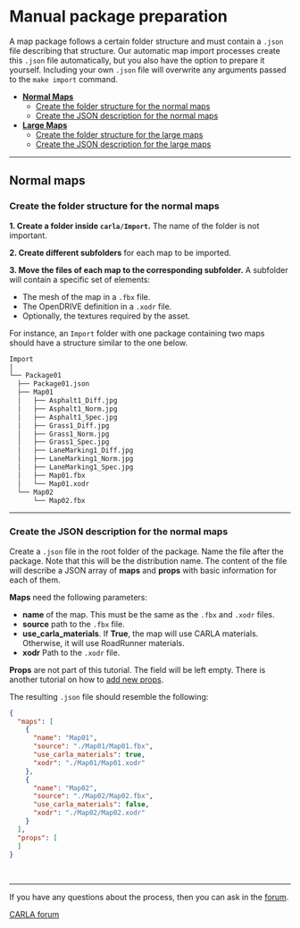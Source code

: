 # Manual package preparation

A map package follows a certain folder structure and must contain a `.json` file describing that structure. Our automatic map import processes create this `.json` file automatically, but you also have the option to prepare it yourself. Including your own `.json` file will overwrite any arguments passed to the `make import` command.

- [__Normal Maps__](#normal-maps)
    - [Create the folder structure for the normal maps](#create-the-folder-structure-for-the-normal-maps)
    - [Create the JSON description for the normal maps](#create-the-json-description-for-the-normal-maps)
- [__Large Maps__](#large-maps)
    - [Create the folder structure for the large maps](#create-the-folder-structure-for-the-large-maps)
    - [Create the JSON description for the large maps](#create-the-json-description-for-the-large-maps)

---

## Normal maps
### Create the folder structure for the normal maps

__1. Create a folder inside `carla/Import`.__ The name of the folder is not important.  

__2. Create different subfolders__ for each map to be imported.

__3. Move the files of each map to the corresponding subfolder.__ A subfolder will contain a specific set of elements: 

-   The mesh of the map in a `.fbx` file.  
-   The OpenDRIVE definition in a `.xodr` file.  
-   Optionally, the textures required by the asset.  

For instance, an `Import` folder with one package containing two maps should have a structure similar to the one below.

```sh
Import
│
└── Package01
  ├── Package01.json
  ├── Map01
  │   ├── Asphalt1_Diff.jpg
  │   ├── Asphalt1_Norm.jpg
  │   ├── Asphalt1_Spec.jpg
  │   ├── Grass1_Diff.jpg
  │   ├── Grass1_Norm.jpg
  │   ├── Grass1_Spec.jpg
  │   ├── LaneMarking1_Diff.jpg
  │   ├── LaneMarking1_Norm.jpg
  │   ├── LaneMarking1_Spec.jpg
  │   ├── Map01.fbx
  │   └── Map01.xodr
  └── Map02
      └── Map02.fbx
```

---

### Create the JSON description for the normal maps

Create a `.json` file in the root folder of the package. Name the file after the package. Note that this will be the distribution name. The content of the file will describe a JSON array of __maps__ and __props__ with basic information for each of them.  

__Maps__ need the following parameters:  

- __name__ of the map. This must be the same as the `.fbx` and `.xodr` files.  
- __source__ path to the `.fbx` file.  
- __use_carla_materials__. If __True__, the map will use CARLA materials. Otherwise, it will use RoadRunner materials.  
- __xodr__ Path to the `.xodr` file.  

__Props__ are not part of this tutorial. The field will be left empty. There is another tutorial on how to [add new props](tuto_A_add_props.md).  

The resulting `.json` file should resemble the following:

```json
{
  "maps": [
    {
      "name": "Map01",
      "source": "./Map01/Map01.fbx",
      "use_carla_materials": true,
      "xodr": "./Map01/Map01.xodr"
    },
    {
      "name": "Map02",
      "source": "./Map02/Map02.fbx",
      "use_carla_materials": false,
      "xodr": "./Map02/Map02.xodr"
    }
  ],
  "props": [
  ]
}
```
</details>
<br>

---

If you have any questions about the process, then you can ask in the [forum](https://github.com/carla-simulator/carla/discussions).

<div class="build-buttons">
<p>
<a href="https://github.com/carla-simulator/carla/discussions" target="_blank" class="btn btn-neutral" title="Go to the CARLA forum">
CARLA forum</a>
</p>
</div>